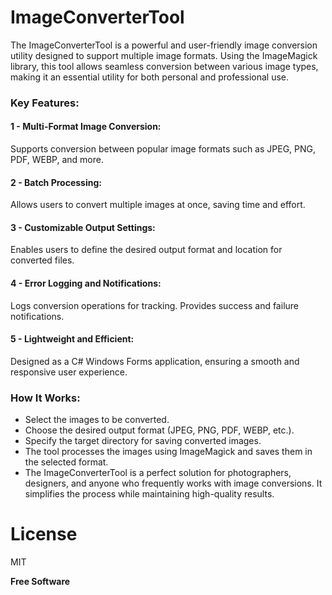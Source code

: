 # ImageConverterTool

The ImageConverterTool is a powerful and user-friendly image conversion utility designed to support multiple image formats. Using the ImageMagick library, this tool allows seamless conversion between various image types, making it an essential utility for both personal and professional use.

### Key Features:
#### 1 - Multi-Format Image Conversion:
Supports conversion between popular image formats such as JPEG, PNG, PDF, WEBP, and more.
#### 2 - Batch Processing:
Allows users to convert multiple images at once, saving time and effort.
#### 3 - Customizable Output Settings:
Enables users to define the desired output format and location for converted files.
#### 4 - Error Logging and Notifications:
Logs conversion operations for tracking.
Provides success and failure notifications.
#### 5 - Lightweight and Efficient:
Designed as a C# Windows Forms application, ensuring a smooth and responsive user experience.

### How It Works:
- Select the images to be converted.
- Choose the desired output format (JPEG, PNG, PDF, WEBP, etc.).
- Specify the target directory for saving converted images.
- The tool processes the images using ImageMagick and saves them in the selected format.
- The ImageConverterTool is a perfect solution for photographers, designers, and anyone who frequently works with image conversions. It simplifies the process while maintaining high-quality results.

# License
MIT

**Free Software**
